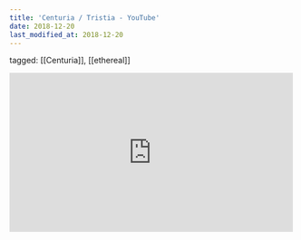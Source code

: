 ```yaml
---
title: 'Centuria / Tristia - YouTube'
date: 2018-12-20
last_modified_at: 2018-12-20
---
```

tagged: [[Centuria]], [[ethereal]]
<iframe allow="accelerometer; autoplay; clipboard-write; encrypted-media; gyroscope; picture-in-picture" allowfullscreen="" frameborder="0" height="281" id="youtube_iframe" src="https://www.youtube.com/embed/TwGr6hF3SMw?feature=oembed&amp;enablejsapi=1&amp;origin=https://safe.txmblr.com&amp;wmode=opaque" width="500"></iframe>